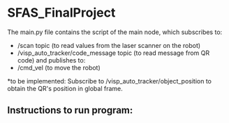 # SFAS_FinalProject

The main.py file contains the script of the main node, which subscribes to:
  - /scan topic (to read values from the laser scanner on the robot)
  - /visp_auto_tracker/code_message topic (to read message from QR code)
and publishes to:
  - /cmd_vel (to move the robot)

*to be implemented:
Subscribe to /visp_auto_tracker/object_position to obtain the QR's position in global frame.

## Instructions to run program:
